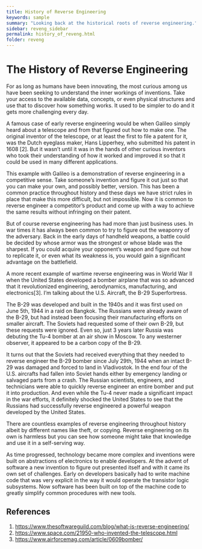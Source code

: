 ```yaml
---
title: History of Reverse Engineering
keywords: sample
summary: "Looking back at the historical roots of reverse engineering."
sidebar: reveng_sidebar
permalink: history_of_reveng.html
folder: reveng
---
```


# The History of Reverse Engineering
For as long as humans have been innovating, the most curious among us have been seeking to understand the inner workings of inventions. Take your access to the available data, concepts, or even physical structures and use that to discover how something works. It used to be simpler to do and it gets more challenging every day. 

A famous case of early reverse engineering would be when Galileo simply heard about a telescope and from that figured out how to make one. The original inventor of the telescope, or at least the first to file a patent for it, was the Dutch eyeglass maker, Hans Lipperhey, who submitted his patent in 1608 [2]. But it wasn’t until it was in the hands of other curious inventors who took their understanding of how it worked and improved it so that it could be used in many different applications.

This example with Galileo is a demonstration of reverse engineering in a competitive sense. Take someone’s invention and figure it out just so that you can make your own, and possibly better, version. This has been a common practice throughout history and these days we have strict rules in place that make this more difficult, but not impossible. Now it is common to reverse engineer a competitor’s product and come up with a way to achieve the same results without infringing on their patent.

But of course reverse engineering has had more than just business uses. In war times it has always been common to try to figure out the weaponry of the adversary. Back in the early days of handheld weapons, a battle could be decided by whose armor was the strongest or whose blade was the sharpest. If you could acquire your opponent’s weapon and figure out how to replicate it, or even what its weakness is, you would gain a significant advantage on the battlefield. 

A more recent example of wartime reverse engineering was in World War II when the United States developed a bomber airplane that was so advanced that it revolutionized engineering, aerodynamics, manufacturing, and electronics[3]. I’m talking about the U.S. Aircraft, the B-29 Superfortress.
 
The B-29 was developed and built in the 1940s and it was first used on June 5th, 1944 in a raid on Bangkok. The Russians were already aware of the B-29, but had instead been focusing their manufacturing efforts on smaller aircraft. The Soviets had requested some of their own B-29, but these requests were ignored. Even so, just 3 years later Russia was debuting the Tu-4 bomber at an air show in Moscow. To any westerner observer, it appeared to be a carbon copy of the B-29.

It turns out that the Soviets had received everything that they needed to reverse engineer the B-29 bomber since July 29th, 1944 when an intact B-29 was damaged and forced to land in Vladivostok. In the end four of the U.S. aircrafts had fallen into Soviet hands either by emergency landing or salvaged parts from a crash. The Russian scientists, engineers, and technicians were able to quickly reverse engineer an entire bomber and put it into production. And even while the Tu-4 never made a significant impact in the war efforts, it definitely shocked the United States to see that the Russians had successfully reverse engineered a powerful weapon developed by the United States.

There are countless examples of reverse engineering throughout history albeit by different names like theft, or copying. Reverse engineering on its own is harmless but you can see how someone might take that knowledge and use it in a self-serving way.

As time progressed, technology became more complex and inventions were built on abstractions of electronics to enable developers. At the advent of software a new invention to figure out presented itself and with it came its own set of challenges. Early on developers basically had to write machine code that was very explicit in the way it would operate the transistor logic subsystems. Now software has been built on top of the machine code to greatly simplify common procedures with new tools.


## References
1. https://www.thesoftwareguild.com/blog/what-is-reverse-engineering/
2. https://www.space.com/21950-who-invented-the-telescope.html
3. https://www.airforcemag.com/article/0609bomber/
